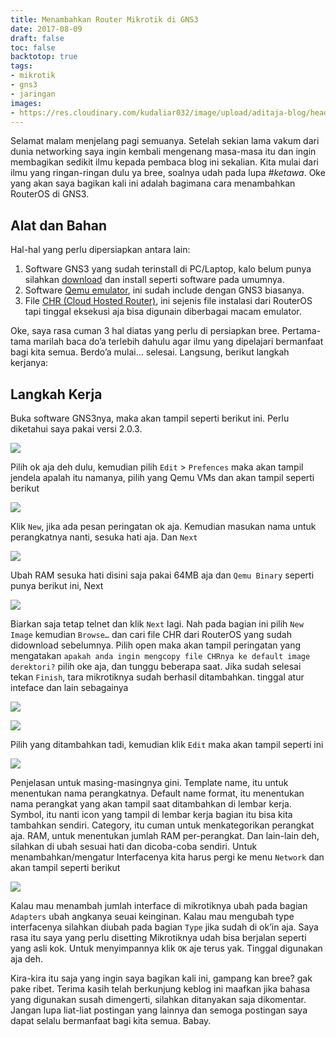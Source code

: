 ```yaml
---
title: Menambahkan Router Mikrotik di GNS3
date: 2017-08-09
draft: false
toc: false
backtotop: true
tags:
- mikrotik
- gns3
- jaringan
images:
- https://res.cloudinary.com/kudaliar032/image/upload/aditaja-blog/headers/3_emjbzf.webp
---
```


Selamat malam menjelang pagi semuanya. Setelah sekian lama vakum dari dunia networking saya ingin kembali mengenang masa-masa itu dan ingin membagikan sedikit ilmu kepada pembaca blog ini sekalian. Kita mulai dari ilmu yang ringan-ringan dulu ya bree, soalnya udah pada lupa _#ketawa_. Oke yang akan saya bagikan kali ini adalah bagimana cara menambahkan RouterOS di GNS3.

## Alat dan Bahan

Hal-hal yang perlu dipersiapkan antara lain:

1. Software GNS3 yang sudah terinstall di PC/Laptop, kalo belum punya silahkan [download](https://www.gns3.com/software/download) dan install seperti software pada umumnya.
2. Software [Qemu emulator](https://www.qemu.org/download/), ini sudah include dengan GNS3 biasanya.
3. File [CHR (Cloud Hosted Router)](https://mikrotik.com/download), ini sejenis file instalasi dari RouterOS tapi tinggal eksekusi aja bisa digunain diberbagai macam emulator.

Oke, saya rasa cuman 3 hal diatas yang perlu di persiapkan bree. Pertama-tama marilah baca do’a terlebih dahulu agar ilmu yang dipelajari bermanfaat bagi kita semua. Berdo’a mulai... selesai. Langsung, berikut langkah kerjanya:

## Langkah Kerja

Buka software GNS3nya, maka akan tampil seperti berikut ini. Perlu diketahui saya pakai versi 2.0.3.

![](https://res.cloudinary.com/kudaliar032/image/upload/aditaja-blog/posts/2017-08-09-menambahkan-router-mikrotik-di-gns3/langkah1_vbwzkc.webp)

Pilih ok aja deh dulu, kemudian pilih `Edit` > `Prefences` maka akan tampil jendela apalah itu namanya, pilih yang Qemu VMs dan akan tampil seperti berikut

![](https://res.cloudinary.com/kudaliar032/image/upload/aditaja-blog/posts/2017-08-09-menambahkan-router-mikrotik-di-gns3/langkah2_llxzfz.webp)

Klik `New`, jika ada pesan peringatan ok aja. Kemudian masukan nama untuk perangkatnya nanti, sesuka hati aja. Dan `Next`

![](https://res.cloudinary.com/kudaliar032/image/upload/aditaja-blog/posts/2017-08-09-menambahkan-router-mikrotik-di-gns3/langkah3_uloldn.webp)

Ubah RAM sesuka hati disini saja pakai 64MB aja dan `Qemu Binary` seperti punya berikut ini, Next

![](https://res.cloudinary.com/kudaliar032/image/upload/aditaja-blog/posts/2017-08-09-menambahkan-router-mikrotik-di-gns3/langkah4_e6nfli.webp)

Biarkan saja tetap telnet dan klik `Next` lagi. Nah pada bagian ini pilih `New Image` kemudian `Browse…` dan cari file CHR dari RouterOS yang sudah didownload sebelumnya. Pilih open maka akan tampil peringatan yang mengatakan `apakah anda ingin mengcopy file CHRnya ke default image derektori?` pilih oke aja, dan tunggu beberapa saat. Jika sudah selesai tekan `Finish`, tara mikrotiknya sudah berhasil ditambahkan. tinggal atur inteface dan lain sebagainya

![](https://res.cloudinary.com/kudaliar032/image/upload/aditaja-blog/posts/2017-08-09-menambahkan-router-mikrotik-di-gns3/langkah5_cacc9c.webp)

![](https://res.cloudinary.com/kudaliar032/image/upload/aditaja-blog/posts/2017-08-09-menambahkan-router-mikrotik-di-gns3/langkah5.1_snyywm.webp)

Pilih yang ditambahkan tadi, kemudian klik `Edit` maka akan tampil seperti ini

![](https://res.cloudinary.com/kudaliar032/image/upload/aditaja-blog/posts/2017-08-09-menambahkan-router-mikrotik-di-gns3/langkah6_rouv1k.webp)

Penjelasan untuk masing-masingnya gini. Template name, itu untuk menentukan nama perangkatnya. Default name format, itu menentukan nama perangkat yang akan tampil saat ditambahkan di lembar kerja. Symbol, itu nanti icon yang tampil di lembar kerja bagian itu bisa kita tambahkan sendiri. Category, itu cuman untuk menkategorikan perangkat aja. RAM, untuk menentukan jumlah RAM per-perangkat. Dan lain-lain deh, silahkan di ubah sesuai hati dan dicoba-coba sendiri. Untuk menambahkan/mengatur Interfacenya kita harus pergi ke menu `Network` dan akan tampil seperti berikut

![](https://res.cloudinary.com/kudaliar032/image/upload/aditaja-blog/posts/2017-08-09-menambahkan-router-mikrotik-di-gns3/langkah7_uvqq6d.webp)

Kalau mau menambah jumlah interface di mikrotiknya ubah pada bagian `Adapters` ubah angkanya seuai keinginan. Kalau mau mengubah type interfacenya silahkan diubah pada bagian `Type` jika sudah di ok’in aja. Saya rasa itu saya yang perlu disetting Mikrotiknya udah bisa berjalan seperti yang asli kok. Untuk menyimpannya klik `OK` aje terus yak. Tinggal digunakan aja deh.

Kira-kira itu saja yang ingin saya bagikan kali ini, gampang kan bree? gak pake ribet. Terima kasih telah berkunjung keblog ini maafkan jika bahasa yang digunakan susah dimengerti, silahkan ditanyakan saja dikomentar. Jangan lupa liat-liat postingan yang lainnya dan semoga postingan saya dapat selalu bermanfaat bagi kita semua. Babay.